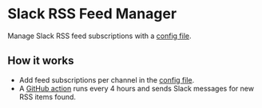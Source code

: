 # Slack RSS Feed Manager

Manage Slack RSS feed subscriptions with a [config file](/config.yaml).

## How it works

- Add feed subscriptions per channel in the [config file](/config.yaml).
- A [GitHub action](/.github/workflows/rss-feed-check.yml) runs every 4 hours and sends Slack messages for new RSS items found.
